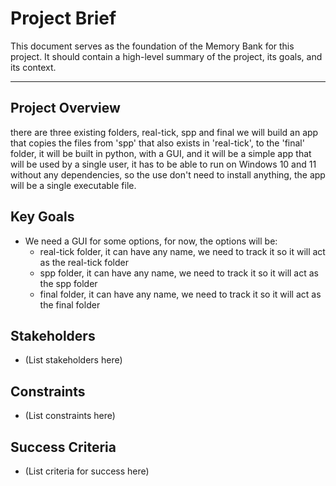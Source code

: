 # Project Brief

This document serves as the foundation of the Memory Bank for this project. It should contain a high-level summary of the project, its goals, and its context.

---

## Project Overview

there are three existing folders, real-tick, spp and final
we will build an app that copies the files from 'spp' that also exists in 'real-tick', to the 'final' folder, it will be built in python, with a GUI, and it will be a simple app that will be used by a single user, it has to be able to run on Windows 10 and 11 without any dependencies, so the use don't need to install anything, the app will be a single executable file.

## Key Goals
- We need a GUI for some options, for now, the options will be:
    - real-tick folder, it can have any name, we need to track it so it will act as the real-tick folder
    - spp folder, it can have any name, we need to track it so it will act as the spp folder
    - final folder, it can have any name, we need to track it so it will act as the final folder

## Stakeholders
- (List stakeholders here)

## Constraints
- (List constraints here)

## Success Criteria
- (List criteria for success here) 